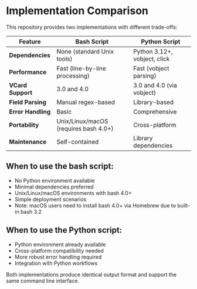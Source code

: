 # Implementation Comparison

This repository provides two implementations with different trade-offs:

| Feature | Bash Script | Python Script |
|---------|-------------|---------------|
| **Dependencies** | None (standard Unix tools) | Python 3.12+, vobject, click |
| **Performance** | Fast (line-by-line processing) | Fast (vobject parsing) |
| **VCard Support** | 3.0 and 4.0 | 3.0 and 4.0 (via vobject) |
| **Field Parsing** | Manual regex-based | Library-based |
| **Error Handling** | Basic | Comprehensive |
| **Portability** | Unix/Linux/macOS (requires bash 4.0+) | Cross-platform |
| **Maintenance** | Self-contained | Library dependencies |

## When to use the bash script:

- No Python environment available
- Minimal dependencies preferred  
- Unix/Linux/macOS environments with bash 4.0+
- Simple deployment scenarios
- Note: macOS users need to install bash 4.0+ via Homebrew due to built-in bash 3.2

## When to use the Python script:

- Python environment already available
- Cross-platform compatibility needed
- More robust error handling required
- Integration with Python workflows

Both implementations produce identical output format and support the same command line interface.